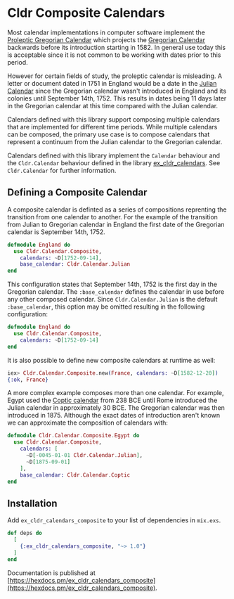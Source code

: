 # Cldr Composite Calendars

Most calendar implementations in computer software implement the [Proleptic Gregorian Calendar](https://en.wikipedia.org/wiki/Proleptic_Gregorian_calendar) which projects the [Gregorian Calendar](https://en.wikipedia.org/wiki/Gregorian_calendar) backwards before its introduction starting in 1582.  In general use today this is acceptable since it is not common to be working with dates prior to this period.

However for certain fields of study, the proleptic calendar is misleading. A letter or document dated in 1751 in England would be a date in the [Julian Calendar](https://en.wikipedia.org/wiki/Julian_calendar) since the Gregorian calendar wasn't introduced in England and its colonies until September 14th, 1752. This results in dates being 11 days later in the Gregorian calendar at this time compared with the Julian calendar.

Calendars defined with this library support composing multiple calendars that are implemented for different time periods. While multiple calendars can be composed, the primary use case is to compose calendars that represent a continuum from the Julian calendar to the Gregorian calendar.

Calendars defined with this library implement the `Calendar` behaviour and the `Cldr.Calendar` behaviour defined in the library [ex_cldr_calendars](https://hex.pm/packages/ex_cldr_calendars). See `Cldr.Calendar` for further information.

## Defining a Composite Calendar

A composite calendar is definted as a series of compositions reprenting the transition from one calendar to another. For the example of the transition from Julian to Gregorian calendar in England the first date of the Gregorian calendar is September 14th, 1752.

```elixir
defmodule England do
  use Cldr.Calendar.Composite,
    calendars: ~D[1752-09-14],
    base_calendar: Cldr.Calendar.Julian
end
```

This configuration states that September 14th, 1752 is the first day in the Gregorian calendar. The `:base_calendar` defines the calendar in use before any other composed calendar.  Since `Cldr.Calendar.Julian` is the default `:base_calendar`, this option may be omitted resulting in the following configuration:

```elixir
defmodule England do
  use Cldr.Calendar.Composite,
    calendars: ~D[1752-09-14]
end
```

It is also possible to define new composite calendars at runtime as well:
```elixir
iex> Cldr.Calendar.Composite.new(France, calendars: ~D[1582-12-20])
{:ok, France}
```

A more complex example composes more than one calendar. For example, Egypt used the [Coptic calendar](https://en.wikipedia.org/wiki/Coptic_calendar) from 238 BCE until Rome introduced the Julian calendar in approximately 30 BCE. The Gregorian calendar was then introduced in 1875. Although the exact dates of introduction aren't known we can approximate the composition of calendars with:

```elixir
defmodule Cldr.Calendar.Composite.Egypt do
  use Cldr.Calendar.Composite,
    calendars: [
      ~D[-0045-01-01 Cldr.Calendar.Julian],
      ~D[1875-09-01]
    ],
    base_calendar: Cldr.Calendar.Coptic
end
```

## Installation

Add `ex_cldr_calendars_composite` to your list of dependencies in `mix.exs`.

```elixir
def deps do
  [
    {:ex_cldr_calendars_composite, "~> 1.0"}
  ]
end
```

Documentation is published at [https://hexdocs.pm/ex_cldr_calendars_composite](https://hexdocs.pm/ex_cldr_calendars_composite).

